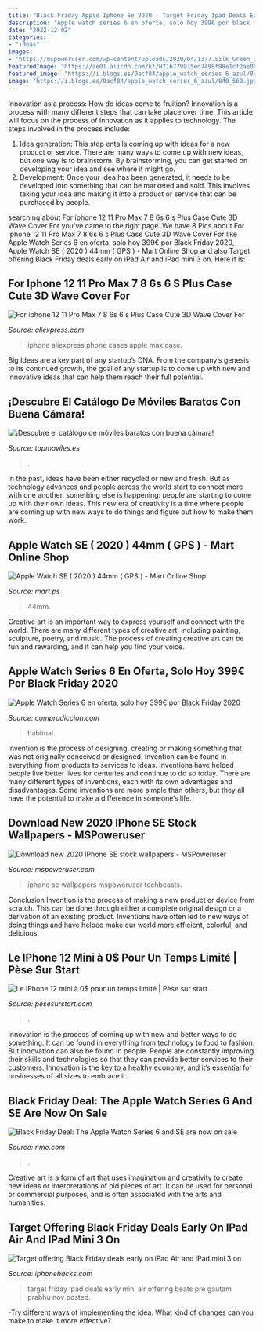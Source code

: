 ```yaml
---
title: "Black Friday Apple Iphone Se 2020 - Target Friday Ipad Deals Early Mini Air Offering Beats Pre Gautam Prabhu Nov Posted"
description: "Apple watch series 6 en oferta, solo hoy 399€ por black friday 2020"
date: "2022-12-02"
categories:
- "ideas"
images:
- "https://mspoweruser.com/wp-content/uploads/2020/04/1377.Silk_Green_Dark-375w-667h@2xiphone.jpg"
featuredImage: "https://ae01.alicdn.com/kf/H716779915ed7498f98e1cf2ae0079e01b/For-iphone-12-11-Pro-Max-7-8-6s-6-s-Plus-Case-Cute-3D-Wave.jpg"
featured_image: "https://i.blogs.es/0acf84/apple_watch_series_6_azul/840_560.jpg"
image: "https://i.blogs.es/0acf84/apple_watch_series_6_azul/840_560.jpg"
---
```



Innovation as a process: How do ideas come to fruition?
Innovation is a process with many different steps that can take place over time. This article will focus on the process of Innovation as it applies to technology. The steps involved in the process include: 
1. Idea generation: This step entails coming up with ideas for a new product or service. There are many ways to come up with new ideas, but one way is to brainstorm. By brainstorming, you can get started on developing your idea and see where it might go. 
2. Development: Once your idea has been generated, it needs to be developed into something that can be marketed and sold. This involves taking your idea and making it into a product or service that can be purchased by people. 

	

		
searching about For iphone 12 11 Pro Max 7 8 6s 6 s Plus Case Cute 3D Wave Cover For you've came to the right page. We have 8 Pics about For iphone 12 11 Pro Max 7 8 6s 6 s Plus Case Cute 3D Wave Cover For like Apple Watch Series 6 en oferta, solo hoy 399€ por Black Friday 2020, Apple Watch SE ( 2020 ) 44mm ( GPS ) - Mart Online Shop and also Target offering Black Friday deals early on iPad Air and iPad mini 3 on. Here it is:
		
    
## For Iphone 12 11 Pro Max 7 8 6s 6 S Plus Case Cute 3D Wave Cover For

<img loading=lazy src="https://ae01.alicdn.com/kf/H716779915ed7498f98e1cf2ae0079e01b/For-iphone-12-11-Pro-Max-7-8-6s-6-s-Plus-Case-Cute-3D-Wave.jpg" onerror="this.onerror=null;this.src='https://tse1.mm.bing.net/th?id=OIP.nCThaHOzgrpa1y_X5bJEBwHaHa&amp;pid=15.1';" alt="For iphone 12 11 Pro Max 7 8 6s 6 s Plus Case Cute 3D Wave Cover For">

_Source: aliexpress.com_

>iphone aliexpress phone cases apple max case. 

	

Big Ideas are a key part of any startup’s DNA. From the company’s genesis to its continued growth, the goal of any startup is to come up with new and innovative ideas that can help them reach their full potential.

    
## ¡Descubre El Catálogo De Móviles Baratos Con Buena Cámara!

<img loading=lazy src="https://topmoviles.es/wp-content/uploads/2020/11/moviles-baratos-iphone-se-2020-1.jpg" onerror="this.onerror=null;this.src='https://tse4.mm.bing.net/th?id=OIP.oYh9j7c1dy9rgXV19CNADgHaGe&amp;pid=15.1';" alt="¡Descubre el catálogo de móviles baratos con buena cámara!">

_Source: topmoviles.es_

>. 

	

In the past, ideas have been either recycled or new and fresh. But as technology advances and people across the world start to connect more with one another, something else is happening: people are starting to come up with their own ideas. This new era of creativity is a time where people are coming up with new ways to do things and figure out how to make them work.

    
## Apple Watch SE ( 2020 ) 44mm ( GPS ) - Mart Online Shop

<img loading=lazy src="https://cdn.mart.ps/87240-thickbox_default/apple-watch-se-.jpg" onerror="this.onerror=null;this.src='https://tse1.mm.bing.net/th?id=OIP.B-verrDKziPSD5C6iyIeagHaHa&amp;pid=15.1';" alt="Apple Watch SE ( 2020 ) 44mm ( GPS ) - Mart Online Shop">

_Source: mart.ps_

>44mm. 

	

Creative art is an important way to express yourself and connect with the world. There are many different types of creative art, including painting, sculpture, poetry, and music. The process of creating creative art can be fun and rewarding, and it can help you find your voice.

    
## Apple Watch Series 6 En Oferta, Solo Hoy 399€ Por Black Friday 2020

<img loading=lazy src="https://i.blogs.es/0acf84/apple_watch_series_6_azul/840_560.jpg" onerror="this.onerror=null;this.src='https://tse1.mm.bing.net/th?id=OIP.jzbvzrbwwB-VVmqnnc4EpgHaE8&amp;pid=15.1';" alt="Apple Watch Series 6 en oferta, solo hoy 399€ por Black Friday 2020">

_Source: compradiccion.com_

>habitual. 

	

Invention is the process of designing, creating or making something that was not originally conceived or designed. Invention can be found in everything from products to services to ideas. Inventions have helped people live better lives for centuries and continue to do so today. There are many different types of inventions, each with its own advantages and disadvantages. Some inventions are more simple than others, but they all have the potential to make a difference in someone’s life.

    
## Download New 2020 IPhone SE Stock Wallpapers - MSPoweruser

<img loading=lazy src="https://mspoweruser.com/wp-content/uploads/2020/04/1377.Silk_Green_Dark-375w-667h@2xiphone.jpg" onerror="this.onerror=null;this.src='https://tse1.mm.bing.net/th?id=OIP.qIbR2sI1zBUiPqfzWh2SHwHaHa&amp;pid=15.1';" alt="Download new 2020 iPhone SE stock wallpapers - MSPoweruser">

_Source: mspoweruser.com_

>iphone se wallpapers mspoweruser techbeasts. 

	

Conclusion
Invention is the process of making a new product or device from scratch. This can be done through either a complete original design or a derivation of an existing product. Inventions have often led to new ways of doing things and have helped make our world more efficient, colorful, and delicious.

    
## Le IPhone 12 Mini à 0$ Pour Un Temps Limité | Pèse Sur Start

<img loading=lazy src="https://m1.quebecormedia.com/emp/emp/iphone_12_mini60a3d9dc-70f1-42ab-a841-703b1bd19dfd_ORIGINAL.jpg?impolicy=crop-resize&amp;x=0&amp;y=0&amp;w=0&amp;h=0&amp;width=925&amp;height=925" onerror="this.onerror=null;this.src='https://tse2.mm.bing.net/th?id=OIP.fStR2ECfdTq9yFsnBJlL9AHaEK&amp;pid=15.1';" alt="Le iPhone 12 mini à 0$ pour un temps limité | Pèse sur start">

_Source: pesesurstart.com_

>. 

	

Innovation is the process of coming up with new and better ways to do something. It can be found in everything from technology to food to fashion. But innovation can also be found in people. People are constantly improving their skills and technologies so that they can provide better services to their customers. Innovation is the key to a healthy economy, and it’s essential for businesses of all sizes to embrace it.

    
## Black Friday Deal: The Apple Watch Series 6 And SE Are Now On Sale

<img loading=lazy src="https://www.nme.com/wp-content/uploads/2020/11/apple-watch-series-6-gps-cellular-2@2000x1270.jpg" onerror="this.onerror=null;this.src='https://tse2.mm.bing.net/th?id=OIP.A0OLcIKZBUIs5ieOpJVyAgHaEs&amp;pid=15.1';" alt="Black Friday Deal: The Apple Watch Series 6 and SE are now on sale">

_Source: nme.com_

>. 

	

Creative art is a form of art that uses imagination and creativity to create new ideas or interpretations of old pieces of art. It can be used for personal or commercial purposes, and is often associated with the arts and humanities.

    
## Target Offering Black Friday Deals Early On IPad Air And IPad Mini 3 On

<img loading=lazy src="http://www.iphonehacks.com/wp-content/uploads/2014/11/target-pre-black-friday-2014.jpg" onerror="this.onerror=null;this.src='https://tse1.mm.bing.net/th?id=OIP.HRQD75Cpm2S2TsnH6WVQXQHaEl&amp;pid=15.1';" alt="Target offering Black Friday deals early on iPad Air and iPad mini 3 on">

_Source: iphonehacks.com_

>target friday ipad deals early mini air offering beats pre gautam prabhu nov posted. 

	

-Try different ways of implementing the idea. What kind of changes can you make to make it more effective? 


